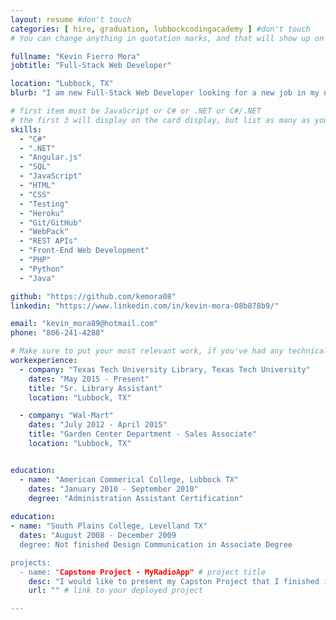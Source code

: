 ```yaml
---
layout: resume #don't touch
categories: [ hire, graduation, lubbockcodingacademy ] #don't touch
# You can change anything in quotation marks, and that will show up on your profile.

fullname: "Kevin Fierro Mora"
jobtitle: "Full-Stack Web Developer"

location: "Lubbock, TX"
blurb: "I am new Full-Stack Web Developer looking for a new job in my new career to continue grow and be compassion what I love to do as a Front-End Web Developer." # Write what you'd like potential employers to know about you, and your story of how you became passionate for coding as a career.

# first item must be JavaScript or C# or .NET or C#/.NET
# the first 3 will display on the card display, but list as many as you want, they will be visible on your hire page
skills:
  - "C#"
  - ".NET"
  - "Angular.js"
  - "SQL"
  - "JavaScript"
  - "HTML"
  - "CSS"
  - "Testing"
  - "Heroku"
  - "Git/GitHub"
  - "WebPack"
  - "REST APIs"
  - "Front-End Web Development"
  - "PHP"
  - "Python"
  - "Java"

github: "https://github.com/kemora08"
linkedin: "https://www.linkedin.com/in/kevin-mora-08b878b9/"

email: "kevin_mora89@hotmail.com"
phone: "806-241-4288"

# Make sure to put your most relevant work, if you've had any technical roles or relevant skills like management, etc. Don't worry about putting every job you've had!
workexperience:
  - company: "Texas Tech University Library, Texas Tech University"
    dates: "May 2015 - Present"
    title: "Sr. Library Assistant"
    location: "Lubbock, TX"

  - company: "Wal-Mart"
    dates: "July 2012 - April 2015"
    title: "Garden Center Department - Sales Associate"
    location: "Lubbock, TX"


education:
  - name: "American Commerical College, Lubbock TX"
    dates: "January 2010 - September 2010"
    degree: "Administration Assistant Certification"
    
education:
- name: "South Plains College, Levelland TX"
  dates: "August 2008 - December 2009
  degree: Not finished Design Communication in Associate Degree

projects:
  - name: "Capstone Project - MyRadioApp" # project title
    desc: "I would like to present my Capston Project that I finished in my 421.4 Angular Front-End Cohort and I wanted to present this Radio App to focus on Lubbock Market Radio Station Apps. I would like to take this opportunity to give out users a way how to listen to their favorite Lubbock Radio Station and how to listen to their favorite Lubbock Radio Station and how to add it on the webpage." # short description of what project does
    url: "" # link to your deployed project

---
```

